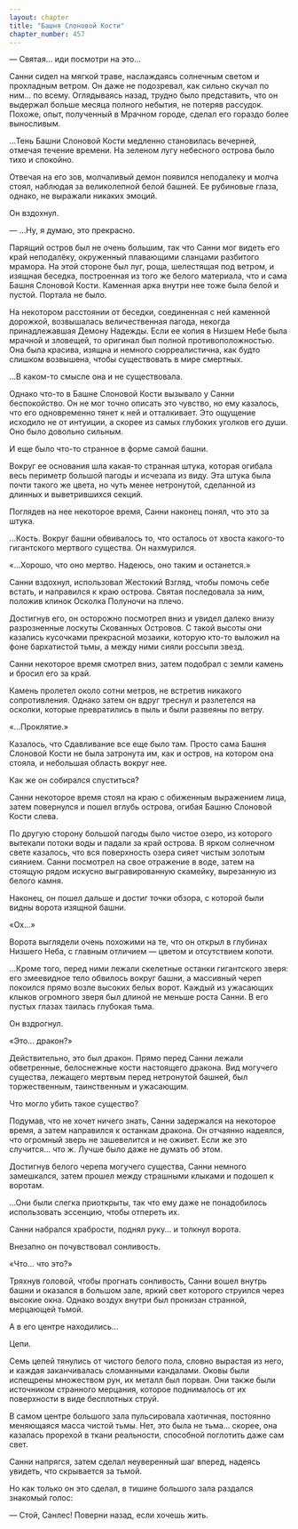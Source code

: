 ```yaml
---
layout: chapter
title: "Башня Слоновой Кости"
chapter_number: 457
---
```


— Святая... иди посмотри на это...

Санни сидел на мягкой траве, наслаждаясь солнечным светом и прохладным ветром. Он даже не подозревал, как сильно скучал по ним... по всему. Оглядываясь назад, трудно было представить, что он выдержал больше месяца полного небытия, не потеряв рассудок. Похоже, опыт, полученный в Мрачном городе, сделал его гораздо более выносливым.

...Тень Башни Слоновой Кости медленно становилась вечерней, отмечая течение времени. На зеленом лугу небесного острова было тихо и спокойно.

Отвечая на его зов, молчаливый демон появился неподалеку и молча стоял, наблюдая за великолепной белой башней. Ее рубиновые глаза, однако, не выражали никаких эмоций.

Он вздохнул.

— ...Ну, я думаю, это прекрасно.

Парящий остров был не очень большим, так что Санни мог видеть его край неподалёку, окруженный плавающими сланцами разбитого мрамора. На этой стороне был луг, роща, шелестящая под ветром, и изящная беседка, построенная из того же белого материала, что и сама Башня Слоновой Кости. Каменная арка внутри нее тоже была белой и пустой. Портала не было.

На некотором расстоянии от беседки, соединенная с ней каменной дорожкой, возвышалась величественная пагода, некогда принадлежавшая Демону Надежды. Если ее копия в Низшем Небе была мрачной и зловещей, то оригинал был полной противоположностью. Она была красива, изящна и немного сюрреалистична, как будто слишком возвышена, чтобы существовать в мире смертных.

...В каком-то смысле она и не существовала.

Однако что-то в Башне Слоновой Кости вызывало у Санни беспокойство. Он не мог точно описать это чувство, но ему казалось, что его одновременно тянет к ней и отталкивает. Это ощущение исходило не от интуиции, а скорее из самых глубоких уголков его души. Оно было довольно сильным.

И еще было что-то странное в форме самой башни.

Вокруг ее основания шла какая-то странная штука, которая огибала весь периметр большой пагоды и исчезала из виду. Эта штука была почти такого же цвета, но чуть менее нетронутой, сделанной из длинных и выветрившихся секций.

Поглядев на нее некоторое время, Санни наконец понял, что это за штука.

...Кость. Вокруг башни обвивалось то, что осталось от хвоста какого-то гигантского мертвого существа. Он нахмурился.

«...Хорошо, что оно мертво. Надеюсь, оно таким и останется.»

Санни вздохнул, использовал Жестокий Взгляд, чтобы помочь себе встать, и направился к краю острова. Святая последовала за ним, положив клинок Осколка Полуночи на плечо.

Достигнув его, он осторожно посмотрел вниз и увидел далеко внизу разрозненные лоскуты Скованных Островов. С такой высоты они казались кусочками прекрасной мозаики, которую кто-то выложил на фоне бархатистой тьмы, а между ними сияли россыпи звезд.

Санни некоторое время смотрел вниз, затем подобрал с земли камень и бросил его за край.

Камень пролетел около сотни метров, не встретив никакого сопротивления. Однако затем он вдруг треснул и разлетелся на осколки, которые превратились в пыль и были развеяны по ветру.

«...Проклятие.»

Казалось, что Сдавливание все еще было там. Просто сама Башня Слоновой Кости не была затронута им, как и остров, на котором она стояла, и небольшая область вокруг нее.

Как же он собирался спуститься?

Санни некоторое время стоял на краю с обиженным выражением лица, затем повернулся и пошел вглубь острова, огибая Башню Слоновой Кости слева.

По другую сторону большой пагоды было чистое озеро, из которого вытекали потоки воды и падали за край острова. В ярком солнечном свете казалось, что вся поверхность озера сияет чистым золотым сиянием. Санни посмотрел на свое отражение в воде, затем на стоящую рядом искусно выгравированную скамейку, вырезанную из белого камня.

Наконец, он пошел дальше и достиг точки обзора, с которой были видны ворота изящной башни.

«Ох...»

Ворота выглядели очень похожими на те, что он открыл в глубинах Низшего Неба, с главным отличием — цветом и отсутствием копоти.

...Кроме того, перед ними лежали скелетные останки гигантского зверя: его змеевидное тело обвилось вокруг башни, а массивный череп покоился прямо возле высоких белых ворот. Каждый из ужасающих клыков огромного зверя был длиной не меньше роста Санни. В его пустых глазах таилась глубокая тьма.

Он вздрогнул.

«Это... дракон?»

Действительно, это был дракон. Прямо перед Санни лежали обветренные, белоснежные кости настоящего дракона. Вид могучего существа, лежащего мертвым перед нетронутой башней, был торжественным, таинственным и ужасающим.

Что могло убить такое существо?

Подумав, что не хочет ничего знать, Санни задержался на некоторое время, а затем направился к останкам дракона. Он отчаянно надеялся, что огромный зверь не зашевелится и не оживет. Если же это случится... что ж. Лучше было даже не думать об этом.

Достигнув белого черепа могучего существа, Санни немного замешкался, затем прошел между страшными клыками и подошел к воротам.

...Они были слегка приоткрыты, так что ему даже не понадобилось использовать эссенцию, чтобы отпереть их.

Санни набрался храбрости, поднял руку... и толкнул ворота.

Внезапно он почувствовал сонливость.

«Что... что это?»

Тряхнув головой, чтобы прогнать сонливость, Санни вошел внутрь башни и оказался в большом зале, яркий свет которого струился через высокие окна. Однако воздух внутри был пронизан странной, мерцающей тьмой.

А в его центре находились...

Цепи.

Семь цепей тянулись от чистого белого пола, словно вырастая из него, и каждая заканчивалась сломанными кандалами. Оковы были испещрены множеством рун, их металл был порван. Они также были источником странного мерцания, которое поднималось от их поверхности в виде бесплотных струй.

В самом центре большого зала пульсировала хаотичная, постоянно меняющаяся масса чистой тьмы. Нет, это была не тьма... скорее, она казалась прорехой в ткани реальности, способной поглотить даже сам свет.

Санни напрягся, затем сделал неуверенный шаг вперед, надеясь увидеть, что скрывается за тьмой.

Но как только он это сделал, в тишине большого зала раздался знакомый голос:

— Стой, Санлес! Поверни назад, если хочешь жить.